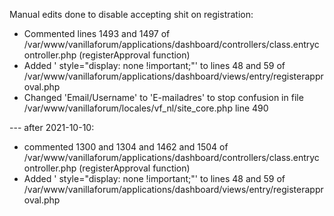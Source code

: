 Manual edits done to disable accepting shit on registration:

- Commented lines 1493 and 1497 of /var/www/vanillaforum/applications/dashboard/controllers/class.entrycontroller.php (registerApproval function)
- Added ' style="display: none !important;"' to lines 48 and 59 of /var/www/vanillaforum/applications/dashboard/views/entry/registerapproval.php
- Changed 'Email/Username' to 'E-mailadres' to stop confusion in file /var/www/vanillaforum/locales/vf_nl/site_core.php line 490

--- after 2021-10-10:

- commented 1300 and 1304 and 1462 and 1504 of /var/www/vanillaforum/applications/dashboard/controllers/class.entrycontroller.php (registerApproval function)
- Added ' style="display: none !important;"' to lines 48 and 59 of /var/www/vanillaforum/applications/dashboard/views/entry/registerapproval.php
